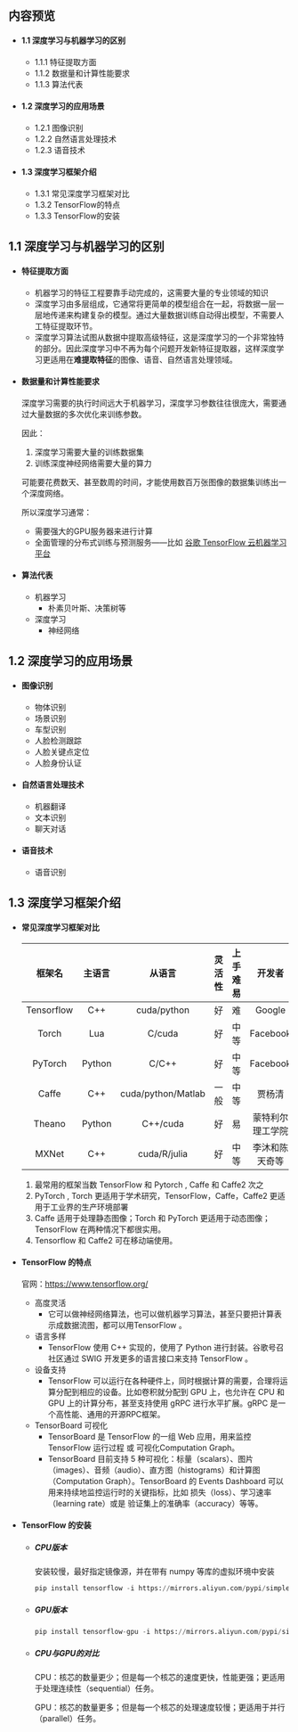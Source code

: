## 内容预览

- #### 1.1 深度学习与机器学习的区别

  - 1.1.1 特征提取方面
  - 1.1.2 数据量和计算性能要求
  - 1.1.3 算法代表

- #### 1.2 深度学习的应用场景

  - 1.2.1 图像识别
  - 1.2.2 自然语言处理技术
  - 1.2.3 语音技术

- #### 1.3 深度学习框架介绍

  - 1.3.1 常见深度学习框架对比
  - 1.3.2 TensorFlow的特点
  - 1.3.3 TensorFlow的安装

## 1.1 深度学习与机器学习的区别

+ #### 特征提取方面

  + 机器学习的特征工程要靠手动完成的，这需要大量的专业领域的知识
  + 深度学习由多层组成，它通常将更简单的模型组合在一起，将数据一层一层地传递来构建复杂的模型。通过大量数据训练自动得出模型，不需要人工特征提取环节。
  + 深度学习算法试图从数据中提取高级特征，这是深度学习的一个非常独特的部分。因此深度学习中不再为每个问题开发新特征提取器，这样深度学习更适用在**难提取特征**的图像、语音、自然语言处理领域。

- #### 数据量和计算性能要求

  深度学习需要的执行时间远大于机器学习，深度学习参数往往很庞大，需要通过大量数据的多次优化来训练参数。

  因此：

  1. 深度学习需要大量的训练数据集
  2. 训练深度神经网络需要大量的算力

  可能要花费数天、甚至数周的时间，才能使用数百万张图像的数据集训练出一个深度网络。

  所以深度学习通常：

  - 需要强大的GPU服务器来进行计算
  - 全面管理的分布式训练与预测服务——比如 [谷歌 TensorFlow 云机器学习平台](https://cloud.google.com/ml/)

- #### 算法代表
  - 机器学习
    - 朴素贝叶斯、决策树等
  - 深度学习
    - 神经网络

## 1.2 深度学习的应用场景

- #### 图像识别

  - 物体识别
  - 场景识别
  - 车型识别
  - 人脸检测跟踪
  - 人脸关键点定位
  - 人脸身份认证

- #### 自然语言处理技术

  - 机器翻译
  - 文本识别
  - 聊天对话

- #### 语音技术

  - 语音识别

## 1.3 深度学习框架介绍

+ #### 常见深度学习框架对比

  |   框架名   | 主语言 |       从语言       | 灵活性 | 上手难易 |      开发者      |
  | :--------: | :----: | :----------------: | :----: | :------: | :--------------: |
  | Tensorflow |  C++   |    cuda/python     |   好   |    难    |      Google      |
  |   Torch    |  Lua   |       C/cuda       |   好   |   中等   |     Facebook     |
  |  PyTorch   | Python |       C/C++        |   好   |   中等   |     Facebook     |
  |   Caffe    |  C++   | cuda/python/Matlab |  一般  |   中等   |      贾杨清      |
  |   Theano   | Python |      C++/cuda      |   好   |    易    | 蒙特利尔理工学院 |
  |   MXNet    |  C++   |    cuda/R/julia    |   好   |   中等   |  李沐和陈天奇等  |

  1. 最常用的框架当数 TensorFlow 和 Pytorch , Caffe 和 Caffe2 次之
  2. PyTorch , Torch 更适用于学术研究，TensorFlow，Caffe，Caffe2 更适用于工业界的生产环境部署
  3. Caffe 适用于处理静态图像；Torch 和 PyTorch 更适用于动态图像；TensorFlow 在两种情况下都很实用。
  4. Tensorflow 和 Caffe2 可在移动端使用。

+ #### TensorFlow 的特点

  官网：<https://www.tensorflow.org/>

  + 高度灵活
    - 它可以做神经网络算法，也可以做机器学习算法，甚至只要把计算表示成数据流图，都可以用TensorFlow 。
  + 语言多样
    - TensorFlow 使用 C++ 实现的，使用了 Python 进行封装。谷歌号召社区通过 SWIG 开发更多的语言接口来支持 TensorFlow 。
  + 设备支持
    - TensorFlow 可以运行在各种硬件上，同时根据计算的需要，合理将运算分配到相应的设备。比如卷积就分配到 GPU 上，也允许在 CPU 和 GPU 上的计算分布，甚至支持使用 gRPC 进行水平扩展。gRPC 是一个高性能、通用的开源RPC框架。
  + TensorBoard 可视化
    - TensorBoard 是 TensorFlow 的一组 Web 应用，用来监控 TensorFlow 运行过程 或 可视化Computation Graph。
    - TensorBoard 目前支持 5 种可视化：标量（scalars）、图片（images）、音频（audio）、直方图（histograms）和计算图（Computation Graph）。TensorBoard 的 Events Dashboard 可以用来持续地监控运行时的关键指标，比如 损失（loss）、学习速率（learning rate）或是 验证集上的准确率（accuracy）等等。

+ #### TensorFlow 的安装

  + ##### CPU版本

    安装较慢，最好指定镜像源，并在带有 numpy 等库的虚拟环境中安装

    ```python
    pip install tensorflow -i https://mirrors.aliyun.com/pypi/simple
    ```

  + ##### GPU版本

    ```python
    pip install tensorflow-gpu -i https://mirrors.aliyun.com/pypi/simple
    ```

  + ##### CPU与GPU的对比

    CPU：核芯的数量更少；但是每一个核芯的速度更快，性能更强；更适用于处理连续性（sequential）任务。

    GPU：核芯的数量更多；但是每一个核芯的处理速度较慢；更适用于并行（parallel）任务。



















